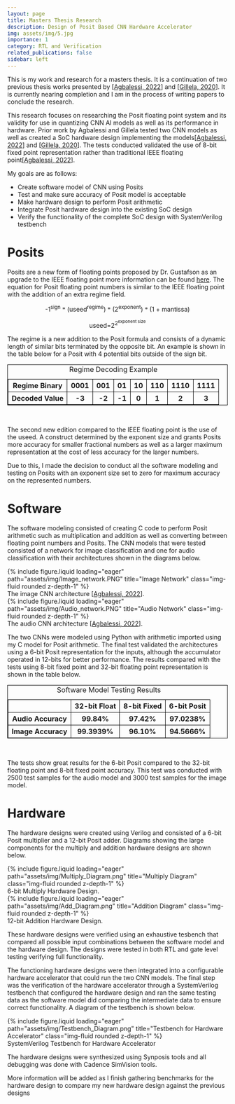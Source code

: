 ```yaml
---
layout: page
title: Masters Thesis Research
description: Design of Posit Based CNN Hardware Accelerator
img: assets/img/5.jpg
importance: 1
category: RTL and Verification
related_publications: false
sidebar: left
---
```



This is my work and research for a masters thesis. It is a continuation of two previous thesis works presented by [<a href="https://repository.rit.edu/theses/11244/">Agbalessi, 2022</a>] and [<a href="https://repository.rit.edu/theses/10382/">Gillela, 2020</a>]. It is currently nearing completion and I am in the process of writing papers to conclude the research.

This research focuses on researching the Posit floating point system and its validity for use in quantizing CNN AI models as well as its performance in hardware. Prior work by Agbalessi and Gillela tested two CNN models as well as created a SoC hardware design implementing the models[<a href="https://repository.rit.edu/theses/11244/">Agbalessi, 2022</a>] and [<a href="https://repository.rit.edu/theses/10382/">Gillela, 2020</a>]. The tests conducted validated the use of 8-bit fixed point representation rather than traditional IEEE floating point[<a href="https://repository.rit.edu/theses/11244/">Agbalessi, 2022</a>].


My goals are as follows:
<div>
    <ul>
        <li>Create software model of CNN using Posits</li>
        <li>Test and make sure accuracy of Posit model is acceptable</li>
        <li>Make hardware design to perform Posit arithmetic</li>
        <li>Integrate Posit hardware design into the existing SoC design</li>
        <li>Verify the functionality of the complete SoC design with SystemVerilog testbench</li>
    </ul>
</div>


<h1>Posits</h1>

Posits are a new form of floating points proposed by Dr. Gustafson as an upgrade to the IEEE floating point more information can be found <a href="https://posithub.org/">here</a>. The equation for Posit floating point numbers is similar to the IEEE floating point with the addition of an extra regime field.

<div style="text-align:center;">
    <p>
    -1<sup>sign</sup> <font face="Symbol">&#42;</font> (useed<sup>regime</sup>) <font face="Symbol">&#42;</font> (2<sup>exponent</sup>) <font face="Symbol">&#42;</font> (1 + mantissa)
    </p>
    <p>
    useed=2<sup>2<sup>exponent size</sup></sup>
    </p>
</div>

The regime is a new addition to the Posit formula and consists of a dynamic length of similar bits terminated by the opposite bit. An example is shown in the table below for a Posit with 4 potential bits outside of the sign bit.


<div>
<style>
table, th, td {
    border: 1px solid black;
}
</style>
    <table style="width:100%">
    <caption style="text-align:center; caption-side:top">Regime Decoding Example</caption>
        <tr style="text-align:center;">
            <th>Regime Binary</th>
            <th>0001</th>
            <th>001</th>
            <th>01</th>
            <th>10</th>
            <th>110</th>
            <th>1110</th>
            <th>1111</th>
        </tr>
        <tr style="text-align:center;">
            <th>Decoded Value</th>
            <th>-3</th>
            <th>-2</th>
            <th>-1</th>
            <th>0</th>
            <th>1</th>
            <th>2</th>
            <th>3</th>
        </tr>
    </table>
</div>

<br>

<p>
The second new edition compared to the IEEE floating point is the use of the useed. A construct determined by the exponent size and grants Posits more accuracy for smaller fractional numbers as well as a larger maximum representation at the cost of less accuracy for the larger numbers.
</p>

Due to this, I made the decision to conduct all the software modeling and testing on Posits with an exponent size set to zero for maximum accuracy on the represented numbers.

<h1>Software</h1>

The software modeling consisted of creating C code to perform Posit arithmetic such as multiplication and addition as well as converting between floating point numbers and Posits. The CNN models that were tested consisted of a network for image classification and one for audio classification with their architectures shown in the diagrams below.

<div class="row">
    <div class="col-sm mt-3 mt-md-0">
        {% include figure.liquid loading="eager" path="assets/img/Image_network.PNG" title="Image Network" class="img-fluid rounded z-depth-1" %}
    </div>
</div>
<div class="caption">
    The image CNN architecture [<a href="https://repository.rit.edu/theses/11244/">Agbalessi, 2022</a>].
</div>

<div class="row">
    <div class="col-sm mt-3 mt-md-0">
        {% include figure.liquid loading="eager" path="assets/img/Audio_network.PNG" title="Audio Network" class="img-fluid rounded z-depth-1" %}
    </div>
</div>
<div class="caption">
    The audio CNN architecture [<a href="https://repository.rit.edu/theses/11244/">Agbalessi, 2022</a>].
</div>

<p>
The two CNNs were modeled using Python with arithmetic imported using my C model for Posit arithmetic. The final test validated the architectures using a 6-bit Posit representation for the inputs, although the accumulator operated in 12-bits for better performance. The results compared with the tests using 8-bit fixed point and 32-bit floating point representation is shown in the table below.
</p>

<div>
<style>
table, th, td {
    border: 1px solid black;
}
</style>
    <table style="width:100%">
    <caption style="text-align:center; caption-side:top">Software Model Testing Results</caption>
        <tr style="text-align:center;">
            <th></th>
            <th>32-bit Float</th>
            <th>8-bit Fixed</th>
            <th>6-bit Posit</th>
        </tr>
        <tr style="text-align:center;">
            <th>Audio Accuracy</th>
            <th>99.84%</th>
            <th>97.42%</th>
            <th>97.0238%</th>
        </tr>
        <tr style="text-align:center;">
            <th>Image Accuracy</th>
            <th>99.3939%</th>
            <th>96.10%</th>
            <th>94.5666%</th>
        </tr>
    </table>
</div>

<br>

<p>
The tests show great results for the 6-bit Posit compared to the 32-bit floating point and 8-bit fixed point accuracy. This test was conducted with 2500 test samples for the audio model and 3000 test samples for the image model.
</p>

<h1>Hardware</h1>

The hardware designs were created using Verilog and consisted of a 6-bit Posit multiplier and a 12-bit Posit adder. Diagrams showing the large components for the multiply and addition hardware designs are shown below.

<div class="row justify-content-md-center">
    <div class="col-8">
        {% include figure.liquid loading="eager" path="assets/img/Multiply_Diagram.png" title="Multiply Diagram" class="img-fluid rounded z-depth-1" %}
    </div>
</div>
<div class="caption">
    6-bit Multiply Hardware Design.
</div>

<div class="row">
    <div class="col-sm mt-3 mt-md-0">
        {% include figure.liquid loading="eager" path="assets/img/Add_Diagram.png" title="Addition Diagram" class="img-fluid rounded z-depth-1" %}
    </div>
</div>
<div class="caption">
    12-bit Addition Hardware Design.
</div>


These hardware designs were verified using an exhaustive tesbench that compared all possible input combinations between the software model and the hardware design. The designs were tested in both RTL and gate level testing verifying full functionality.

The functioning hardware designs were then integrated into a configurable hardware accelerator that could run the two CNN models. The final step was the verification of the hardware accelerator through a SystemVerilog testbench that configured the hardware design and ran the same testing data as the software model did comparing the intermediate data to ensure correct functionality. A diagram of the testbench is shown below.

<div class="row">
    <div class="col-sm mt-3 mt-md-0">
        {% include figure.liquid loading="eager" path="assets/img/Testbench_Diagram.png" title="Testbench for Hardware Accelerator" class="img-fluid rounded z-depth-1" %}
    </div>
</div>
<div class="caption">
    SystemVerilog Testbench for Hardware Accelerator
</div>

The hardware designs were synthesized using Synposis tools and all debugging was done with Cadence SimVision tools.

More information will be added as I finish gathering benchmarks for the hardware design to compare my new hardware design against the previous designs